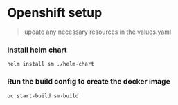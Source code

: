 # Openshift setup

> update any necessary resources in the values.yaml

### Install helm chart
```shell
helm install sm ./helm-chart
```

### Run the build config to create the docker image
```shell
oc start-build sm-build
```